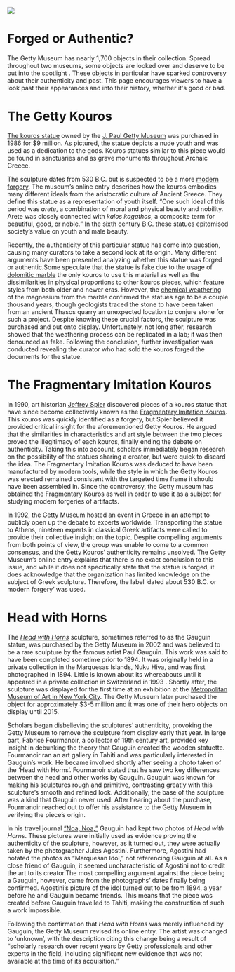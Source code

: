 <a href="https://juncture-digital.org"><img src="https://juncture-digital.org/images/ve-button.png"></a>

<param ve-config fit="cover"
       title="Getty Confindential"
       author="Jacquelyn Fielding"
       banner="https://jacquelyn328393716.files.wordpress.com/2022/12/shutterstock_1990282745-1.jpg?w=1034" 
       layout="vertical">

# Forged or Authentic?

The Getty Museum has nearly 1,700 objects in their collection. Spread throughout two museums, some objects are looked over and deserve to be put into the spotlight . These objects in particular have sparked controversy about their authenticity and past. This page encourages viewers to have a look past their appearances and into their history, whether it's good or bad. 

# The Getty Kouros

[The kouros statue](https://www.getty.edu/art/collection/object/103vnp) owned by the [J. Paul Getty Museum](https://www.getty.edu/museum/) was purchased in 1986 for $9 million. As pictured, the statue depicts a nude youth and was used as a dedication to the gods. Kouros statues similar to this piece would be found in sanctuaries and as grave monuments throughout Archaic Greece. 
<param ve-entity eid="Q271834" title="Archaic Greece">
<param ve-image fit="Cover"
       label="Statue of Kouros" 
       description="Photo of Getty Museum's Statue of Kouros" 
       license="public domain" 
       url="https://upload.wikimedia.org/wikipedia/commons/0/05/Kouros.jpg">

The sculpture dates from 530 B.C. but is suspected to be a more [modern forgery](https://www.thoughtco.com/the-crime-of-forgery-970864). The museum’s online entry describes how the kouros embodies many different ideals from the aristocratic culture of Ancient Greece. They define this statue as a representation of youth itself. <q>One such ideal of this period was *arete*, a combination of moral and physical beauty and nobility. Arete was closely connected with 
*kalos kagathos*, a composite term for beautiful, good, or noble.</q> In the sixth century B.C. these statues epitomised society’s value on youth and male beauty.
<param ve-entity eid="Q265823" title="arete">
<param ve-entity eid="Q1414901" title="kalos kagathos">
<param ve-image fit="Cover"
       label="Side view of Getty Kouros"
       description="This photo shows the side view of the Getty Kouros on display at the Getty Museum"
       license="public domain"
       url="https://upload.wikimedia.org/wikipedia/commons/thumb/5/50/Getty_kouros.jpg/640px-Getty_kouros.jpg">

Recently, the authenticity of this particular statue has come into question, causing many curators to take a second look at its origin. Many different arguments have been presented analyzing whether this statue was forged or authentic.Some speculate that the statue is fake due to the usage of [dolomitic marble](http://www.jsjgeology.net/Dolomitic-marble.htm) the only kouros to use this material as well as the dissimilarities in physical proportions to other kouros pieces, which feature styles from both older and newer eras. However, the [chemical weathering](https://www.geolsoc.org.uk/ks3/gsl/education/resources/rockcycle/page3564.html) of the magnesium from the marble confirmed the statues age to be a couple thousand years, though geologists traced the stone to have been taken from an ancient Thasos quarry an unexpected location to conjure stone for such a project. Despite knowing these crucial factors, the sculpture was purchased and put onto display. Unfortunately, not long after, research showed that the weathering process can be replicated in a lab; it was then denounced as fake. Following the conclusion, further investigation was conducted revealing the curator who had sold the kouros forged the documents for the statue.
<param ve-entity eid="Q204096" title="Thasos">
<param ve-image fit="Cover"
       label="Statue of Kouros" 
       description="Photo of Getty Museum's Statue of Kouros" 
       license="public domain" 
       url="https://jacquelyn328393716.files.wordpress.com/2022/12/13a076b9-1456-4da4-a76a-0fbd1ddd9fac_1829.jpg?strip=info&w=1829">

# The Fragmentary Imitation Kouros

In 1990, art historian [Jeffrey Spier](https://getty.academia.edu/JeffreySpier/CurriculumVitae) discovered pieces of a kouros statue that have since become collectively known as the [Fragmentary Imitation Kouros](https://www.getty.edu/art/collection/object/103WHK). This kouros was quickly identified as a forgery, but Spier believed it provided critical insight for the aforementioned Getty Kouros. He argued that the similarities in characteristics and art style between the two pieces proved the illegitimacy of each kouros, finally ending the debate on authenticity. Taking this into account, scholars immediately began research on the possibility of the statues sharing a creator, but were quick to discard the idea. The Fragmentary Imitation Kouros was deduced to have been manufactured by modern tools, while the style in which the Getty Kouros was erected remained consistent with the targeted time frame it should have been assembled in. Since the controversy, the Getty museum has obtained the Fragmentary Kouros as well in order to use it as a subject for studying modern forgeries of artifacts.
<param ve-image fit="Cover"
       label="Head of Imitation Kouros " 
       description="Photo of Getty Museum's Imitation Kouros" 
       license="public domain" 
       url="https://th.bing.com/th/id/R.6a2c723e0eefde4cb4d32eb2ae878815?rik=US5S7Jj3iH2ecg&riu=http%3a%2f%2fmedia.getty.edu%2fmuseum%2fimages%2fweb%2fenlarge%2f01523701.jpg&ehk=ZPpkSKv7k41UGEiZUD%2fgO7jM90uuYirSJGQhzyIetks%3d&risl=&pid=ImgRaw&r=0">

In 1992, the Getty Museum hosted an event in Greece in an attempt to publicly open up the debate to experts worldwide. Transporting the statue to Athens, nineteen experts in classical Greek artifacts were called to provide their collective insight on the topic. Despite compelling arguments from both points of view, the group was unable to come to a common consensus, and the Getty Kouros’ authenticity remains unsolved. The Getty Museum’s online entry explains that there is no exact conclusion to this issue, and while it does not specifically state that the statue is forged, it does acknowledge that the organization has limited knowledge on the subject of Greek sculpture. Therefore, the label ‘dated about 530 B.C. or modern forgery’ was used.
<param ve-image fit="Cover"
       label="Full Fragmentary Kouros " 
       description="Photo of Getty Museum's Fragmentry Kouros" 
       license="public domain" 
       url="https://jacquelyn328393716.files.wordpress.com/2022/12/d2147516-efb0-4b8c-a4f9-ffa3dfe24974-1.jpg?strip=info&w=473">
 
# Head with Horns

The [*Head with Horns*](https://www.getty.edu/art/collection/object/108J7Y?tab=exhibitions#full-artwork-details) sculpture, sometimes referred to as the Gauguin statue, was purchased by the Getty Museum in 2002 and was believed to be a rare sculpture by the famous artist Paul Gauguin. This work was said to have been completed sometime prior to 1894. It was originally held in a private collection in the Marquesas Islands, Nuku Hiva, and was first photographed in 1894. Little is known about its whereabouts until it appeared in a private collection in Switzerland in 1993 . Shortly after, the sculpture was displayed for the first time at an exhibition at the [Metropolitan Museum of Art in New York City](https://www.metmuseum.org/visit/plan-your-visit/met-fifth-avenue). The Getty Museum later purchased the object for approximately $3-5 million and it was one of their hero objects on display until 2015.
<param ve-entity eid="Q37693" title="Paul Gauguin">
<param ve-entity eid="Q21064" title="Nuku Hiva">
<param ve-image fit="Cover"
       label="Head with Horns" 
       description="Photo of Getty Museum's Head with Horns" 
       license="public domain" 
       url="https://pbs.twimg.com/media/Flj48MMXoAESrGi?format=jpg&name=small">

Scholars began disbelieving the sculptures’ authenticity, provoking the Getty Museum to remove the sculpture from display early that year. In large part, Fabrice Fourmanoir, a collector of 19th century art, provided key insight in debunking the theory that Gauguin created the wooden statuette. Fourmanoir ran an art gallery in Tahiti and was particularly interested in Gauguin’s work. He became involved shortly after seeing a photo taken of the ‘Head with Horns’. Fourmanoir stated that he saw two key differences between the head and other works by Gauguin. Gauguin was known for making his sculptures rough and primitive, contrasting greatly with this sculpture’s smooth and refined look. Additionally, the base of the sculpture was a kind that Gauguin never used. After hearing about the purchase, Fourmanoir reached out to offer his assistance to the Getty Musuem in verifying the piece’s origin.
<param ve-image fit="Cover"
       label="Side view of Head with Horns" 
       description="Photo of Getty Museum's Head with Horns" 
       license="public domain" 
       url="https://th.bing.com/th/id/R.a1e09d5edb7cb4972c2ae29229bdea62?rik=jRJg7XUcNBVEAA&riu=http%3a%2f%2fmedia.getty.edu%2fmuseum%2fimages%2fweb%2fenlarge%2f144617F2V1.jpg&ehk=tN0Ipq73Zixvyph%2fUmPf9uatCB5bt0K%2bzy2xBI0r%2bxU%3d&risl=&pid=ImgRaw&r=0">

In his travel journal [<q>Noa, Noa,</q>](https://www.clevelandart.org/research/in-the-library/collection-in-focus/paul-gauguins-noa-noa) Gauguin had kept two photos of *Head with Horns*. These pictures were initially used as evidence proving the authenticity of the sculpture, however, as it turned out, they were actually taken by the photographer Jules Agostini. Furthermore, Agostini had notated the photos as “Marquesan Idol,” not referencing Gauguin at all. As a close friend of Gauguin, it seemed uncharacteristic of Agostini not to credit the art to its creator.The most compelling argument against the piece being a Gauguin, however, came from the photographs’ dates finally being confirmed. Agostini’s picture of the idol turned out to be from 1894, a year before he and Gauguin became friends. This means that the piece was created before Gauguin travelled to Tahiti, making the construction of such a work impossible.
<param ve-image fit="Cover"
       label="Paul Gauguin's album Noa Noa (pictured) shows images of the sculpture, from 'A World-Famous Paul Gauguin Sculpture Was Misattributed'" 
       description="The Picture Art Collection / Alamy Stock Photo" 
       license="public domain" 
       url="https://media.architecturaldigest.com/photos/5e308f08d860d700084f0941/master/w_1600,c_limit/MMXYDG.jpg">

Following the confirmation that *Head with Horns* was merely influenced by Gauguin, the Getty Museum revised its online entry. The artist was changed to ‘unknown’, with the description citing this change being a result of <q>scholarly research over recent years by Getty professionals and other experts in the field, including significant new evidence that was not available at the time of its acquisition.</q>





  
  
